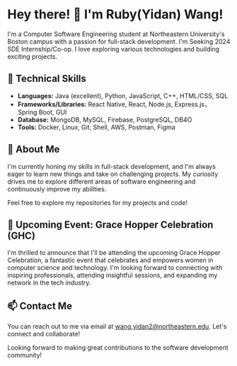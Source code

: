 # Hey there! 👋 I'm Ruby(Yidan) Wang!

I'm a Computer Software Engineering student at Northeastern University's Boston campus with a passion for full-stack development. I'm Seeking 2024 SDE Internship/Co-op. I love exploring various technologies and building exciting projects.

## 🚀 Technical Skills

- **Languages:** Java (excellent), Python, JavaScript, C++, HTML/CSS, SQL
- **Frameworks/Libraries:** React Native, React, Node.js, Express.js， Spring Boot, GUI
- **Database:** MongoDB, MySQL, Firebase, PostgreSQL, DB4O
- **Tools:** Docker, Linux, Git, Shell, AWS, Postman, Figma

## 🌱 About Me

I'm currently honing my skills in full-stack development, and I'm always eager to learn new things and take on challenging projects. My curiosity drives me to explore different areas of software engineering and continuously improve my abilities.

Feel free to explore my repositories for my projects and code!

## 🎉 Upcoming Event: Grace Hopper Celebration (GHC)

I'm thrilled to announce that I'll be attending the upcoming Grace Hopper Celebration, a fantastic event that celebrates and empowers women in computer science and technology. I'm looking forward to connecting with inspiring professionals, attending insightful sessions, and expanding my network in the tech industry.

## 📫 Contact Me

You can reach out to me via email at wang.yidan2@northeastern.edu. Let's connect and collaborate!

Looking forward to making great contributions to the software development community!


